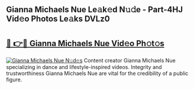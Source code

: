 ## Gianna Michaels Nue Le𝚊k𝚎d N𝚞𝚍e - Part-4HJ Vid𝚎o Photos Le𝚊ks DVLz0

# <h2><a href="http://fb8fn8.evod.top/?m=Gianna+Michaels+Nue">🔗 👉🔴 Gianna Michaels Nue Vid𝚎o Ph𝚘t𝚘s</a></h2>

[![Gianna Michaels Nue N𝚞d𝚎s](https://i.imgur.com/8V9OHl7.gif)](http://fb8fn8.evod.top/?m=Gianna+Michaels+Nue)
Content creator Gianna Michaels Nue specializing in dance and lifestyle-inspired videos. Integrity and trustworthiness Gianna Michaels Nue are vital for the credibility of a public figure. 
